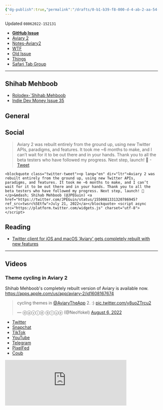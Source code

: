 ```yaml
---
{"dg-publish":true,"permalink":"/drafts/0-b1-b39-f8-000-d-4-ab-2-aa-54-c2-b50-a6785-f8/","dgHomeLink":true,"dgPassFrontmatter":false}
---
```


Updated `08062022-152131`

- [**GitHub Issue**](https://github.com/extratone/bilge/issues/345)
- [Aviary 2](drafts://open?uuid=0C3B49DC-218F-4494-B9E0-E669F2EF2E84)
- [Notes-Aviary2](drafts://open?uuid=0B1B39F8-000D-4AB2-AA54-C2B50A6785F8)
- [WTF](https://davidblue.wtf/drafts/0B1B39F8-000D-4AB2-AA54-C2B50A6785F8.html)
- [Old Issue](https://github.com/extratone/bilge/issues/199)
- [Things](things:///show?id=U7ZK7QCnscBx6bwhdEtwps)
- [Safari Tab Group](https://www.icloud.com/safari-tab-groups/0d2G1TDx02LxXCRCcIKbZW-Eg#Aviary_2)

---

## Shihab Mehboob

- [Rolodex-`Shihab Mehboob](drafts://open?uuid=419A2CF3-C187-467D-B000-296B7B5B4841)
- [Indie Dev Money Issue 35](bear://x-callback-url/open-note?id=7936A099-0412-4B69-9A21-5C7C4DD79203-722-0000000DE1ABF824)

## General


## Social

> Aviary 2 was rebuilt entirely from the ground up, using new Twitter APIs, paradigms, and features. It took me ~6 months to make, and I can’t wait for it to be out there and in your hands. Thank you to all the beta testers who have followed my progress. Next step, launch! 🫶
-[Tweet](https://twitter.com/jpeguin/status/1550081331320786945)

```
<blockquote class="twitter-tweet"><p lang="en" dir="ltr">Aviary 2 was rebuilt entirely from the ground up, using new Twitter APIs, paradigms, and features. It took me ~6 months to make, and I can’t wait for it to be out there and in your hands. Thank you to all the beta testers who have followed my progress. Next step, launch! 🫶</p>&mdash; Shihab Mehboob (@JPEGuin) <a href="https://twitter.com/JPEGuin/status/1550081331320786945?ref_src=twsrc%5Etfw">July 21, 2022</a></blockquote> <script async src="https://platform.twitter.com/widgets.js" charset="utf-8"></script>
```

## Reading 

- [Twitter client for iOS and macOS 'Aviary' gets completely rebuilt with new features](https://9to5mac.com/2022/07/26/twitter-aviary-2-rebuilt-new-features/)

---

## Videos

### Theme cycling in Aviary 2

Shihab Mehboob's completely rebuilt version of Aviary is available now. https://apps.apple.com/us/app/aviary-2/id1608167674

<blockquote class="twitter-tweet"><p lang="en" dir="ltr">cycling themes in <a href="https://twitter.com/AviaryTheApp?ref_src=twsrc%5Etfw">@AviaryTheApp</a> 2. :) <a href="https://t.co/y8uoZTrcu2">pic.twitter.com/y8uoZTrcu2</a></p>&mdash; ⓓⓐⓥⓘⓓ ⓑⓛⓤⓔ (@NeoYokel) <a href="https://twitter.com/NeoYokel/status/1556005609618677761?ref_src=twsrc%5Etfw">August 6, 2022</a></blockquote> <script async src="https://platform.twitter.com/widgets.js" charset="utf-8"></script>

- [Twitter](https://twitter.com/neoyokel/status/1556005609618677761)
- [Snapchat](https://t.snapchat.com/QtdCCUpw)
- [TikTok](https://vm.tiktok.com/ZTRUHtftC/?k=1)
- [YouTube](https://youtube.com/shorts/MSFL3SzzT_Y)
- [Telegram](https://t.me/extratone/12463)
- [PixelFed](https://pixelfed.social/p/DavidBlue/461624141603699665)
- [Coub](https://coub.com/view/346uwv)

<script async="" src="https://telegram.org/js/telegram-widget.js?1" data-telegram-post="https://t.me/extratone/12463" data-width="100%"></script>

<iframe src="https://pixelfed.social/p/DavidBlue/461624141603699665/embed?caption=true&likes=true&layout=full" class="pixelfed__embed" style="max-width: 100%; border: 0" width="400" allowfullscreen="allowfullscreen"></iframe><script async defer src="https://pixelfed.social/embed.js"></script>